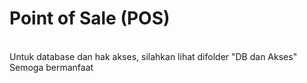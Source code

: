 <h1>Point of Sale (POS)</h1><br>
Untuk database dan hak akses, silahkan lihat difolder "DB dan Akses"<br>
Semoga bermanfaat
